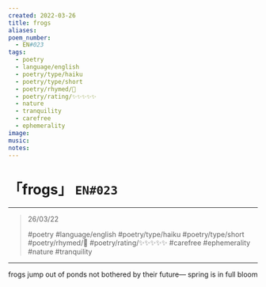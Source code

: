 ```yaml
---
created: 2022-03-26
title: frogs
aliases:
poem_number:
  - EN#023
tags:
  - poetry
  - language/english
  - poetry/type/haiku
  - poetry/type/short
  - poetry/rhymed/🔴
  - poetry/rating/✨✨✨✨✨
  - nature
  - tranquility
  - carefree
  - ephemerality
image:
music:
notes:
---
```

# 「frogs」 `EN#023`

---

> 26/03/22
> 
> #poetry 
> #language/english 
> #poetry/type/haiku #poetry/type/short 
> #poetry/rhymed/🔴 
> #poetry/rating/✨✨✨✨✨ 
> #carefree #ephemerality #nature #tranquility

---

frogs jump out of ponds
not bothered by their future—
spring is in full bloom